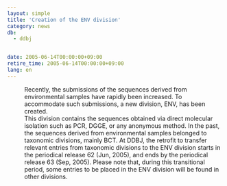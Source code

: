 ```yaml
---
layout: simple
title: 'Creation of the ENV division'
category: news
db:
  - ddbj


date: 2005-06-14T00:00:00+09:00
retire_time: 2005-06-14T00:00:00+09:00
lang: en
---
```


<dd>Recently, the submissions of the sequences derived from environmental samples have rapidly been increased. To accommodate such submissions, a new division, ENV, has been created.
<dd>This division contains the sequences obtained via direct molecular isolation such as PCR, DGGE, or any anonymous method. In the past, the sequences derived from environmental samples belonged to taxonomic divisions, mainly BCT. At DDBJ, the retrofit to transfer relevant entries from taxonomic divisions to the ENV division starts in the periodical release 62 (Jun, 2005), and ends by the periodical release 63 (Sep, 2005). Please note that, during this transitional period, some entries to be placed in the ENV division will be found in other divisions.</dd>
</dd>
